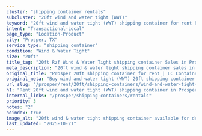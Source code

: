 ```yaml
---
cluster: "shipping container rentals"
subcluster: "20ft wind and water tight (WWT)"
keyword: "20ft wind and water tight (WWT) shipping container for rent Prosper, TX"
intent: "Transactional-Local"
page_type: "Location-Product"
city: "Prosper, TX"
service_type: "shipping container"
condition: "Wind & Water Tight"
size: "20ft"
title_tag: "20ft Rzf Wind & Water Tight shipping container Sales in Prosper | LC Container"
meta_description: "20ft wind & water tight shipping container sales in Prosper. Fast delivery, competitive pricing. Serving shipping containers area. Quote ID: 9W6. Call (214) 524-4168 for your free quote today."
original_title: "Prosper 20ft shipping container for rent | LC Container"
original_meta: "Buy wind and water tight (WWT) 20ft shipping container rent with local delivery in Prosper, TX. LC Container — local Since 2003. Request a fast quote today."
url_slug: "/prosper/rent/20ft/shipping-containers/wind-and-water-tight-wwt"
h1: "Rent 20ft wind and water tight (WWT) shipping container in Prosper"
internal_links: "/prosper/shipping-containers/rentals"
priority: 3
notes: "2"
noindex: true
image_alt: "20ft wind & water tight shipping container available for delivery in Prosper"
last_updated: "2025-10-21"
---
```


<!-- TODO: Add unique city/inventory copy, images, and internal links here. -->
